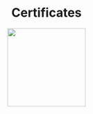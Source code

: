 <div align ="center">
<H1> Certificates</h1>


<img height="180em" src="https://cdn.jsdelivr.net/gh/devicons/devicon/icons/gimp/gimp-original.svg" />
